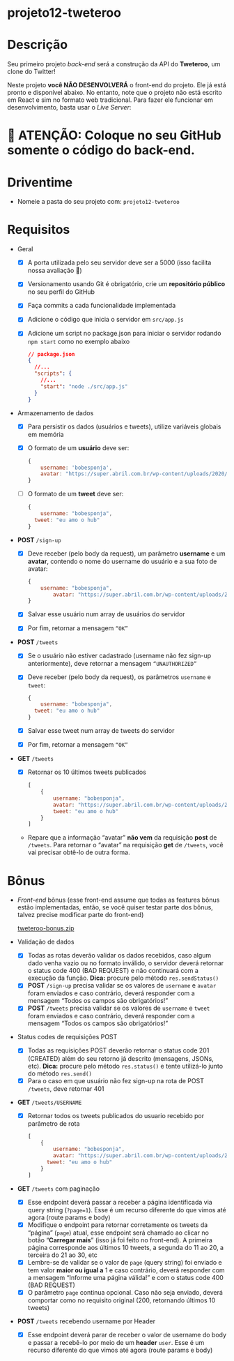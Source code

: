 # projeto12-tweteroo
# Descrição

Seu primeiro projeto *back-end* será a construção da API do **Tweteroo**, um clone do Twitter!

Neste projeto **você NÃO DESENVOLVERÁ** o front-end do projeto. Ele já está pronto e disponível abaixo. No entanto, note que o projeto não está escrito em React e sim no formato web tradicional. Para fazer ele funcionar em desenvolvimento, basta usar o *Live Server*:

# 🚨 **ATENÇÃO: Coloque no seu GitHub somente o código do back-end.**

# Driventime

- Nomeie a pasta do seu projeto com: `projeto12-tweteroo`

# Requisitos

- Geral
    - [x]  A porta utilizada pelo seu servidor deve ser a 5000 (isso facilita nossa avaliação 🙂)
    - [x]  Versionamento usando Git é obrigatório, crie um **repositório público** no seu perfil do GitHub
    - [x]  Faça commits a cada funcionalidade implementada
    - [x]  Adicione o código que inicia o servidor em `src/app.js`
    - [x]  Adicione um script no package.json para iniciar o servidor rodando `npm start` como no exemplo abaixo
        
        ```json
        // package.json
        {
          //...
          "scripts": {
            //...
            "start": "node ./src/app.js"
          }
        }
        ```
        
- Armazenamento de dados
    - [x]  Para persistir os dados (usuários e tweets), utilize variáveis globais em memória
    - [x]  O formato de um **usuário** deve ser:
        
        ```jsx
        {
        	username: 'bobesponja', 
        	avatar: "https://super.abril.com.br/wp-content/uploads/2020/09/04-09_gato_SITE.jpg?quality=70&strip=info" 
        }
        ```
        
    - [ ]  O formato de um **tweet** deve ser:
        
        ```jsx
        {
        	username: "bobesponja",
          tweet: "eu amo o hub"
        }
        ```
        
- **POST** `/sign-up`
    - [x]  Deve receber (pelo body da request), um parâmetro **username** e um **avatar**, contendo o nome do username do usuário e a sua foto de avatar:
        
        ```jsx
        {
            username: "bobesponja",
        		avatar: "https://super.abril.com.br/wp-content/uploads/2020/09/04-09_gato_SITE.jpg?quality=70&strip=info"
        }
        ```
        
    - [x]  Salvar esse usuário num array de usuários do servidor
    - [x]  Por fim, retornar a mensagem `“OK”`
- **POST** `/tweets`
    - [x]  Se o usuário não estiver cadastrado (username não fez sign-up anteriormente), deve retornar a mensagem `“UNAUTHORIZED”`
    - [x]  Deve receber (pelo body da request), os parâmetros `username` e `tweet`:
        
        ```jsx
        {
        	username: "bobesponja",
          tweet: "eu amo o hub"
        }
        ```
        
    - [x]  Salvar esse tweet num array de tweets do servidor
    - [x]  Por fim, retornar a mensagem `“OK”`
- **GET** `/tweets`
    - [x]  Retornar os 10 últimos tweets publicados
        
        ```jsx
        [
        	{
        		username: "bobesponja",
        		avatar: "https://super.abril.com.br/wp-content/uploads/2020/09/04-09_gato_SITE.jpg?quality=70&strip=info",
        		tweet: "eu amo o hub"
        	}
        ]
        ```
        
    - Repare que a informação “avatar” **não vem** da requisição **post** de `/tweets`. Para retornar o “avatar” na requisição **get** de `/tweets`, você vai precisar obtê-lo de outra forma.

# Bônus

- *Front-end* bônus (esse front-end assume que todas as features bônus estão implementadas, então, se você quiser testar parte dos bônus, talvez precise modificar parte do front-end)
    
    [tweteroo-bonus.zip](https://s3-us-west-2.amazonaws.com/secure.notion-static.com/b5cdba2f-3a8b-45a5-a009-6641ee7d750a/tweteroo-bonus.zip)
    
- Validação de dados
    - [x]  Todas as rotas deverão validar os dados recebidos, caso algum dado venha vazio ou no formato inválido, o servidor deverá retornar o status code 400 (BAD REQUEST) e não continuará com a execução da função. **Dica:** procure pelo método `res.sendStatus()`
    - [x]  **POST** `/sign-up` precisa validar se os valores de `username` e `avatar` foram enviados e caso contrário, deverá responder com a mensagem “Todos os campos são obrigatórios!”
    - [x]  **POST** `/tweets` precisa validar se os valores de `username` e `tweet` foram enviados e caso contrário, deverá responder com a mensagem “Todos os campos são obrigatórios!”
- Status codes de requisições POST
    - [x]  Todas as requisições POST deverão retornar o status code 201 (CREATED) além do seu retorno já descrito (mensagens, JSONs, etc). **Dica:** procure pelo método `res.status()` e tente utilizá-lo junto do método `res.send()`
    - [x]  Para o caso em que usuário não fez sign-up na rota de POST `/tweets`, deve retornar 401
- **GET** `/tweets/USERNAME`
    - [x]  Retornar todos os tweets publicados do usuario recebido por parâmetro de rota
        
        ```jsx
        [
        	{
        		username: "bobesponja",
        		avatar: "https://super.abril.com.br/wp-content/uploads/2020/09/04-09_gato_SITE.jpg?quality=70&strip=info",
        	  tweet: "eu amo o hub"
        	}
        ]
        ```
        
- **GET** `/tweets` com paginação
    - [x]  Esse endpoint deverá passar a receber a página identificada via query string (`?page=1`). Esse é um recurso diferente do que vimos até agora (route params e body)
    - [x]  Modifique o endpoint para retornar corretamente os tweets da “página” (`page`) atual, esse endpoint será chamado ao clicar no botão “**Carregar mais**” (isso já foi feito no front-end). A primeira página corresponde aos últimos 10 tweets, a segunda do 11 ao 20, a terceira do 21 ao 30, etc
    - [x]  Lembre-se de validar se o valor de `page` (query string) foi enviado e tem valor **maior ou igual a** 1 e caso contrário, deverá responder com a mensagem “Informe uma página válida!” e com o status code 400 (BAD REQUEST)
    - [x]  O parâmetro `page` continua opcional. Caso não seja enviado, deverá comportar como no requisito original (200, retornando últimos 10 tweets)
- **POST** `/tweets` recebendo username por Header
    - [x]  Esse endpoint deverá parar de receber o valor de username do body e passar a recebê-lo por meio de um **header** `user`. Esse é um recurso diferente do que vimos até agora (route params e body)
